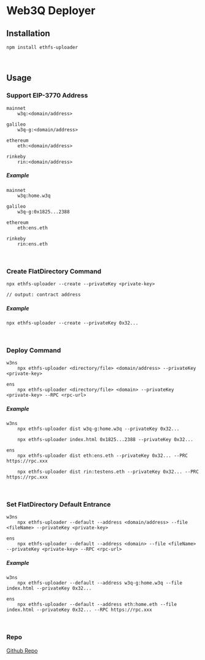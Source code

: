 # Web3Q Deployer

## Installation
```
npm install ethfs-uploader
```
<br/>

## Usage
### Support EIP-3770 Address
```
mainnet 
    w3q:<domain/address>

galileo
    w3q-g:<domain/address>

ethereum
    eth:<domain/address>

rinkeby
    rin:<domain/address>
```
##### Example
```
mainnet
    w3q:home.w3q

galileo
    w3q-g:0x1825...2388

ethereum
    eth:ens.eth

rinkeby
    rin:ens.eth
```
<br/>



### Create FlatDirectory Command
```
npx ethfs-uploader --create --privateKey <private-key>

// output: contract address 
```
##### Example
```
npx ethfs-uploader --create --privateKey 0x32...
```
<br/>



### Deploy Command
```
w3ns
    npx ethfs-uploader <directory/file> <domain/address> --privateKey <private-key>

ens
    npx ethfs-uploader <directory/file> <domain> --privateKey <private-key> --RPC <rpc-url>
```
##### Example
```
w3ns
    npx ethfs-uploader dist w3q-g:home.w3q --privateKey 0x32...

    npx ethfs-uploader index.html 0x1825...2388 --privateKey 0x32...

ens
    npx ethfs-uploader dist eth:ens.eth --privateKey 0x32... --PRC https://rpc.xxx

    npx ethfs-uploader dist rin:testens.eth --privateKey 0x32... --PRC https://rpc.xxx
```
<br/>


### Set FlatDirectory Default Entrance
```
w3ns
    npx ethfs-uploader --default --address <domain/address> --file <fileName> --privateKey <private-key>

ens
    npx ethfs-uploader --default --address <domain> --file <fileName> --privateKey <private-key> --RPC <rpc-url>
```
##### Example
```
w3ns
    npx ethfs-uploader --default --address w3q-g:home.w3q --file index.html --privateKey 0x32...

ens
    npx ethfs-uploader --default --address eth:home.eth --file index.html --privateKey 0x32... --RPC https://rpc.xxx
```
<br/>

### Repo
[Github Repo](https://github.com/QuarkChain/ethfs-uploader)
